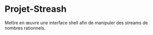 # Projet-Streash
Mettre en œuvre une interface shell afin de manipuler des streams de nombres rationnels.
